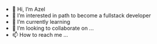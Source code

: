 - 👋 Hi, I’m Azel
- 👀 I’m interested in path to become a fullstack developer
- 🌱 I’m currently learning  
- 💞️ I’m looking to collaborate on ...
- 📫 How to reach me ...

<!---
frankikoi/frankikoi is a ✨ special ✨ repository because its `README.md` (this file) appears on your GitHub profile.
You can click the Preview link to take a look at your changes.
--->
